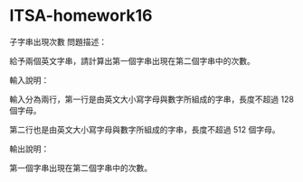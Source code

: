 # ITSA-homework16
子字串出現次數
問題描述：

給予兩個英文字串，請計算出第一個字串出現在第二個字串中的次數。

輸入說明：

輸入分為兩行，第一行是由英文大小寫字母與數字所組成的字串，長度不超過 128 個字母。

第二行也是由英文大小寫字母與數字所組成的字串，長度不超過 512 個字母。

輸出說明：

第一個字串出現在第二個字串中的次數。
